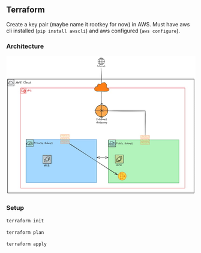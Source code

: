 ## Terraform

Create a key pair (maybe name it rootkey for now) in AWS. Must have aws cli installed (`pip install awscli`) 
and aws configured (`aws configure`).

### Architecture

![Architecture](statics/aws-config.jpeg)


### Setup

```bash
terraform init
```

```bash
terraform plan
```

```bash
terraform apply
```


